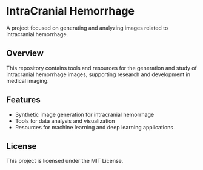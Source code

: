 # IntraCranial Hemorrhage

A project focused on generating and analyzing images related to intracranial hemorrhage.

## Overview

This repository contains tools and resources for the generation and study of intracranial hemorrhage images, supporting research and development in medical imaging.

## Features

- Synthetic image generation for intracranial hemorrhage
- Tools for data analysis and visualization
- Resources for machine learning and deep learning applications

## License

This project is licensed under the MIT License.

